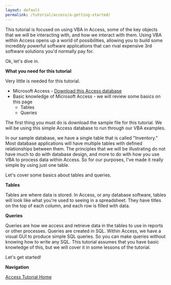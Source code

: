 ```yaml
---
layout: default
permalink: /tutorial/access/a-getting-started/
---
```


This tutorial is focused on using VBA in Access, some of the key objects that we will be interacting with, and how we interact with them.  Using VBA within Access opens up a world of possibilities, allowing you to build some incredibly powerful software applications that can rival expensive 3rd software solutions you'd normally pay for. 

Ok, let's dive in. 


**What you need for this tutorial**

Very little is needed for this tutorial. 

* Microsoft Access - [Download this Access database](/assets/files/SampleDB1.accdb)
* Basic knowledge of Microsoft Access - we will review some basics on this page
	* Tables
	* Queries


The first thing you must do is download the sample file for this tutorial.  We will be using this simple Access database to run through our VBA examples.  

In our sample database, we have a single table that is called "Inventory."  Most database applications will have multiple tables with defined relationships between them.  The principles that we will be illustrating do not have much to do with database design, and more to do with how you use VBA to process data within Access.  So for our purposes, I've made it really simple by using just one table. 

Let's cover some basics about tables and queries. 

**Tables**

Tables are where data is stored.  In Access, or any database software, tables will look like what you're used to seeing in a spreadsheet.  They have titles on the top of each column, and each row is filled with data.  

**Queries**

Queries are how we access and retrieve data in the tables to use in reports or other processes.  Queries are created in SQL.  Within Access, we have a visual GUI to produce simple SQL queries.  So you can make queries without knowing how to write any SQL.  This tutorial assumes that you have basic knowledge of this, but we will cover it in some lessons of the tutorial. 

Let's get started!

**Navigation**

[Access Tutorial Home](/Access-VBA-Tutorial/)